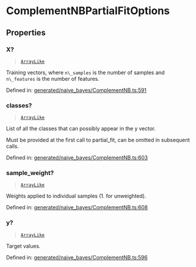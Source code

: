 # ComplementNBPartialFitOptions

## Properties

### X?

> [`ArrayLike`](../types/ArrayLike.md)

Training vectors, where `n\_samples` is the number of samples and `n\_features` is the number of features.

Defined in:  [generated/naive\_bayes/ComplementNB.ts:591](https://github.com/transitive-bullshit/scikit-learn-ts/blob/b59c1ff/packages/sklearn/src/generated/naive_bayes/ComplementNB.ts#L591)

### classes?

> [`ArrayLike`](../types/ArrayLike.md)

List of all the classes that can possibly appear in the y vector.

Must be provided at the first call to partial\_fit, can be omitted in subsequent calls.

Defined in:  [generated/naive\_bayes/ComplementNB.ts:603](https://github.com/transitive-bullshit/scikit-learn-ts/blob/b59c1ff/packages/sklearn/src/generated/naive_bayes/ComplementNB.ts#L603)

### sample\_weight?

> [`ArrayLike`](../types/ArrayLike.md)

Weights applied to individual samples (1. for unweighted).

Defined in:  [generated/naive\_bayes/ComplementNB.ts:608](https://github.com/transitive-bullshit/scikit-learn-ts/blob/b59c1ff/packages/sklearn/src/generated/naive_bayes/ComplementNB.ts#L608)

### y?

> [`ArrayLike`](../types/ArrayLike.md)

Target values.

Defined in:  [generated/naive\_bayes/ComplementNB.ts:596](https://github.com/transitive-bullshit/scikit-learn-ts/blob/b59c1ff/packages/sklearn/src/generated/naive_bayes/ComplementNB.ts#L596)
